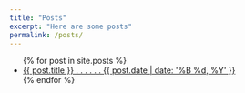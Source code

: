 ```yaml
---
title: "Posts"
excerpt: "Here are some posts"
permalink: /posts/
---
```


<ul>
  {% for post in site.posts %}
    <li>
      <a href="{{ post.url }}">{{ post.title }} . . . . . . {{ post.date | date: '%B %d, %Y' }}</a>
    </li>
  {% endfor %}
</ul>